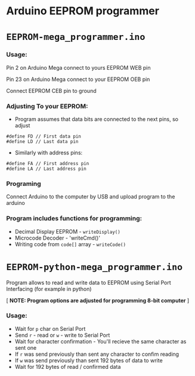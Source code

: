 # Arduino EEPROM programmer

# `EEPROM-mega_programmer.ino`

### Usage:

Pin 2 on Arduino Mega connect to yours EEPROM WEB pin

Pin 23 on Arduino Mega connect to your EEPROM OEB pin

Connect EEPROM CEB pin to ground 

### Adjusting To your EEPROM:

- Program assumes that data bits are connected to the next pins, so adjust 

```
#define FD // First data pin
#define LD // Last data pin
```
- Similarly with address pins:
```
#define FA // First address pin
#define LA // Last address pin
```

### Programing

Connect Arduino to the computer by USB and upload program to the arduino

### Program includes functions for programming:

- Decimal Display EEPROM - `writeDisplay()`
- Microcode Decoder - 'writeCmd()'
- Writing code from `code[]` array - `writeCode()`

# `EEPROM-python-mega_programmer.ino`

Program allows to read and write data to EEPROM using Serial Port Interfacing (for example in python)

[ **NOTE: Program options are adjusted for programming 8-bit computer** ]

### Usage:

- Wait for `p` char on Serial Port
- Send `r` - read or `w` - write to Serial Port
- Wait for character confirmation - You'll recieve the same character as sent one
- If `r` was send previously than sent any character to confim reading
- If `w` was send previously than sent 192 bytes of data to write
- Wait for 192 bytes of read / confirmed data
